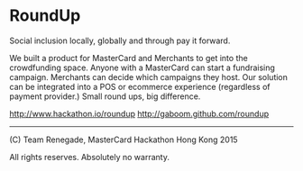 # RoundUp #

Social inclusion locally, globally and through pay it forward.

We built a product for MasterCard and Merchants to get into the crowdfunding space. Anyone with a MasterCard can start a fundraising campaign. Merchants can decide which campaigns they host. Our solution can be integrated into a POS or ecommerce experience (regardless of payment provider.) Small round ups, big difference.

http://www.hackathon.io/roundup
http://gaboom.github.com/roundup

___

(C) Team Renegade, MasterCard Hackathon Hong Kong 2015

All rights reserves. Absolutely no warranty.